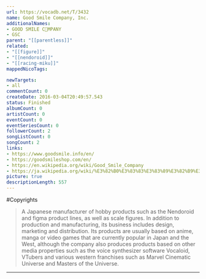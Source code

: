 ```yaml
---
url: https://vocadb.net/T/3432
name: Good Smile Company, Inc.
additionalNames: 
- GOOD SMILE C🙂MPANY
- GSC
parent: "[[parentless]]"
related:
- "[[figure]]"
- "[[nendoroid]]"
- "[[racing-miku]]"
mappedNicoTags:

newTargets:
- all
commentCount: 0
createDate: 2016-03-04T20:49:57.543
status: Finished
albumCount: 0
artistCount: 0
eventCount: 0
eventSeriesCount: 0
followerCount: 2
songListCount: 0
songCount: 2
links: 
- https://www.goodsmile.info/en/
- https://goodsmileshop.com/en/
- https://en.wikipedia.org/wiki/Good_Smile_Company
- https://ja.wikipedia.org/wiki/%E3%82%B0%E3%83%83%E3%83%89%E3%82%B9%E3%83%9E%E3%82%A4%E3%83%AB%E3%82%AB%E3%83%B3%E3%83%91%E3%83%8B%E3%83%BC
picture: true
descriptionLength: 557
---
```


#Copyrights

>A Japanese manufacturer of hobby products such as the Nendoroid and figma product lines, as well as scale figures. In addition to production and manufacturing, its business includes design, marketing and distribution. Its products are usually based on anime, manga or video games that are currently popular in Japan and the West, although the company also produces products based on other media properties such as the voice synthesizer software Vocaloid, VTubers and various western franchises such as Marvel Cinematic Universe and Masters of the Universe.

---

